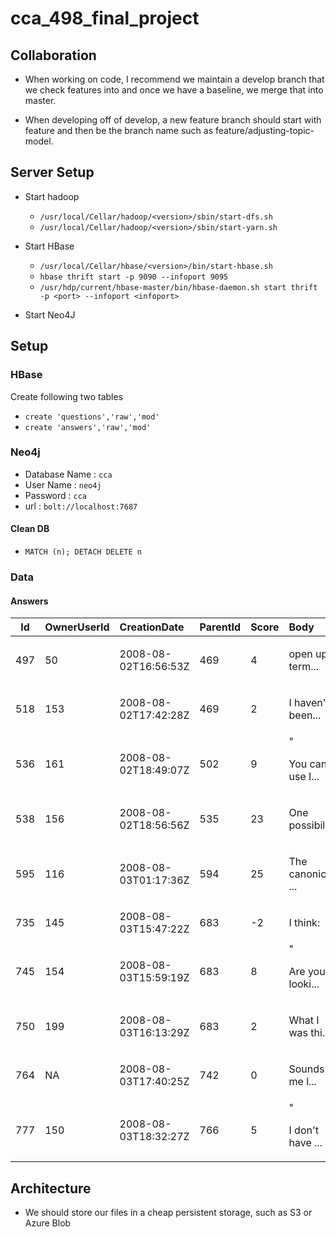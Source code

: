 # cca_498_final_project

## Collaboration

* When working on code, I recommend we maintain a develop branch that we check features into and once we have a baseline, we merge that into master.

* When developing off of develop, a new feature branch should start with feature and then be the branch name such as feature/adjusting-topic-model.

## Server Setup

- Start hadoop
    - `/usr/local/Cellar/hadoop/<version>/sbin/start-dfs.sh`
    - `/usr/local/Cellar/hadoop/<version>/sbin/start-yarn.sh`
- Start HBase 
    - `/usr/local/Cellar/hbase/<version>/bin/start-hbase.sh`
    - `hbase thrift start -p 9090 --infoport 9095`
    - `/usr/hdp/current/hbase-master/bin/hbase-daemon.sh start thrift -p <port> --infoport <infoport>`

- Start Neo4J

## Setup

### HBase
Create following two tables
- `create 'questions','raw','mod'`
- `create 'answers','raw','mod'`

### Neo4j
- Database Name : `cca`
- User Name : `neo4j`
- Password : `cca`
- url : `bolt://localhost:7687`

#### Clean DB
- `MATCH (n); DETACH DELETE n`

### Data

#### Answers


| Id|OwnerUserId|        CreationDate|ParentId|Score|                Body|
|---|-----------|:-------------------|:-------|:----|:-------------------|
|497|         50|2008-08-02T16:56:53Z|     469|    4|<p>open up a term...|
|518|        153|2008-08-02T17:42:28Z|     469|    2|<p>I haven't been...|
|536|        161|2008-08-02T18:49:07Z|     502|    9|"<p>You can use I...|
|538|        156|2008-08-02T18:56:56Z|     535|   23|<p>One possibilit...|
|595|        116|2008-08-03T01:17:36Z|     594|   25|<p>The canonical ...|
|735|        145|2008-08-03T15:47:22Z|     683|   -2|     <p>I think:</p>|
|745|        154|2008-08-03T15:59:19Z|     683|    8|"<p>Are you looki...|
|750|        199|2008-08-03T16:13:29Z|     683|    2|<p>What I was thi...|
|764|         NA|2008-08-03T17:40:25Z|     742|    0|<p>Sounds to me l...|
|777|        150|2008-08-03T18:32:27Z|     766|    5|"<p>I don't have ...|



## Architecture

* We should store our files in a cheap persistent storage, such as S3 or Azure Blob

